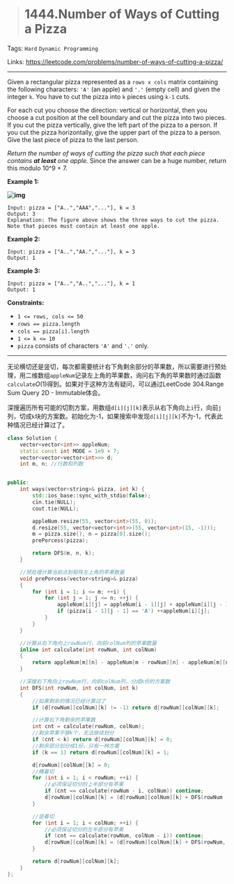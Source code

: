 > # 1444.Number of Ways of Cutting a Pizza

Tags: `Hard` `Dynamic Programming`

Links: https://leetcode.com/problems/number-of-ways-of-cutting-a-pizza/

------

Given a rectangular pizza represented as a `rows x cols` matrix containing the following characters: `'A'` (an apple) and `'.'` (empty cell) and given the integer `k`. You have to cut the pizza into `k` pieces using `k-1` cuts. 

For each cut you choose the direction: vertical or horizontal, then you choose a cut position at the cell boundary and cut the pizza into two pieces. If you cut the pizza vertically, give the left part of the pizza to a person. If you cut the pizza horizontally, give the upper part of the pizza to a person. Give the last piece of pizza to the last person.

*Return the number of ways of cutting the pizza such that each piece contains **at least** one apple.* Since the answer can be a huge number, return this modulo 10^9 + 7.



**Example 1:**

**![img](https://assets.leetcode.com/uploads/2020/04/23/ways_to_cut_apple_1.png)**

```
Input: pizza = ["A..","AAA","..."], k = 3
Output: 3 
Explanation: The figure above shows the three ways to cut the pizza. Note that pieces must contain at least one apple.
```

**Example 2:**

```
Input: pizza = ["A..","AA.","..."], k = 3
Output: 1
```

**Example 3:**

```
Input: pizza = ["A..","A..","..."], k = 1
Output: 1
```

 

**Constraints:**

- `1 <= rows, cols <= 50`
- `rows == pizza.length`
- `cols == pizza[i].length`
- `1 <= k <= 10`
- `pizza` consists of characters `'A'` and `'.'` only.

-----

无论横切还是竖切，每次都需要统计右下角剩余部分的苹果数，所以需要进行预处理，用二维数组`appleNum`记录左上角的苹果数，询问右下角的苹果数时通过函数`calculate`$O(1)$得到。如果对于这种方法有疑问，可以通过LeetCode 304.Range Sum Query 2D - Immutable体会。

深搜遍历所有可能的切割方案，用数组`d[i][j][k]`表示从右下角向上`i`行，向前`j`列，切成`k`块的方案数。初始化为-1，如果搜索中发现`d[i][j][k]`不为-1，代表此种情况已经计算过了。



```c++
class Solution {
    vector<vector<int>> appleNum;
    static const int MODE = 1e9 + 7;
    vector<vector<vector<int>>> d;
    int m, n; //行数和列数


public:
    int ways(vector<string>& pizza, int k) {
        std::ios_base::sync_with_stdio(false);
        cin.tie(NULL);
        cout.tie(NULL);

        appleNum.resize(55, vector<int>(55, 0));
        d.resize(55, vector<vector<int>>(55, vector<int>(15, -1)));
        m = pizza.size(), n = pizza[0].size();
        prePorcess(pizza);

        return DFS(m, n, k);
    }

    //预处理计算当前点到矩阵左上角的苹果数量
    void prePorcess(vector<string>& pizza)
    {
        for (int i = 1; i <= m; ++i) {
            for (int j = 1; j <= n; ++j) {
                appleNum[i][j] = appleNum[i - 1][j] + appleNum[i][j - 1] - appleNum[i - 1][j - 1];
                if (pizza[i - 1][j - 1] == 'A') ++appleNum[i][j];
            }
        }
    }

    //计算从右下角向上rowNum行，向前colNum列的苹果数量
    inline int calculate(int rowNum, int colNum)
    {
        return appleNum[m][n] - appleNum[m - rowNum][n] - appleNum[m][n - colNum] + appleNum[m - rowNum][n - colNum];
    }

    //深搜右下角向上rowNum行，向前colNum列，分成k份的方案数
    int DFS(int rowNum, int colNum, int k)
    {
        //如果剩余的情况已经计算过了
        if (d[rowNum][colNum][k] != -1) return d[rowNum][colNum][k];

        //计算右下角剩余的苹果数
        int cnt = calculate(rowNum, colNum);
        //剩余苹果不够k个，无法继续划分
        if (cnt < k) return d[rowNum][colNum][k] = 0;
        //剩余部分划分成1份，只有一种方案
        if (k == 1) return d[rowNum][colNum][k] = 1;

        d[rowNum][colNum][k] = 0;
        //横着切
        for (int i = 1; i < rowNum; ++i) {
            //必须保证切分的上半部分有苹果
            if (cnt == calculate(rowNum - i, colNum)) continue;
            d[rowNum][colNum][k] = (d[rowNum][colNum][k] + DFS(rowNum - i, colNum, k - 1)) % MODE;
        }

        //竖着切
        for (int i = 1; i < colNum; ++i) {
            //必须保证切分的左半部分有苹果
            if (cnt == calculate(rowNum, colNum - i)) continue;
            d[rowNum][colNum][k] = (d[rowNum][colNum][k] + DFS(rowNum, colNum - i, k - 1)) % MODE;
        }

        return d[rowNum][colNum][k];
    }
};
```

